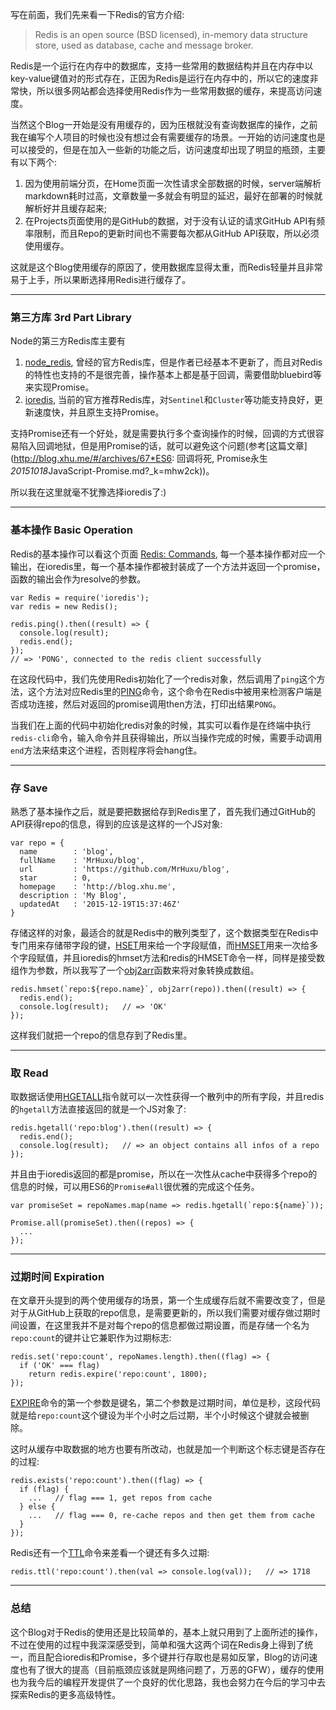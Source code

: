写在前面，我们先来看一下Redis的官方介绍:

> Redis is an open source (BSD licensed), in-memory data structure store, used as database, cache and message broker.

Redis是一个运行在内存中的数据库，支持一些常用的数据结构并且在内存中以key-value键值对的形式存在，正因为Redis是运行在内存中的，所以它的速度非常快，所以很多网站都会选择使用Redis作为一些常用数据的缓存，来提高访问速度。

当然这个Blog一开始是没有用缓存的，因为压根就没有查询数据库的操作，之前我在编写个人项目的时候也没有想过会有需要缓存的场景。一开始的访问速度也是可以接受的，但是在加入一些新的功能之后，访问速度却出现了明显的瓶颈，主要有以下两个: 

1. 因为使用前端分页，在Home页面一次性请求全部数据的时候，server端解析markdown耗时过高，文章数量一多就会有明显的延迟，最好在部署的时候就解析好并且缓存起来;
2. 在Projects页面使用的是GitHub的数据，对于没有认证的请求GitHub API有频率限制，而且Repo的更新时间也不需要每次都从GitHub API获取，所以必须使用缓存。

这就是这个Blog使用缓存的原因了，使用数据库显得太重，而Redis轻量并且非常易于上手，所以果断选择用Redis进行缓存了。

---

### 第三方库 3rd Part Library

Node的第三方Redis库主要有

1. [node_redis](https://github.com/NodeRedis/node_redis), 曾经的官方Redis库，但是作者已经基本不更新了，而且对Redis的特性也支持的不是很完善，操作基本上都是基于回调，需要借助bluebird等来实现Promise。
2. [ioredis](https://github.com/luin/ioredis), 当前的官方推荐Redis库，对`Sentinel`和`Cluster`等功能支持良好，更新速度快，并且原生支持Promise。

支持Promise还有一个好处，就是需要执行多个查询操作的时候，回调的方式很容易陷入回调地狱，但是用Promise的话，就可以避免这个问题(参考[这篇文章](http://blog.xhu.me/#/archives/67*ES6: 回调将死, Promise永生*20151018*JavaScript-Promise.md?_k=mhw2ck))。

所以我在这里就毫不犹豫选择ioredis了:)

---

### 基本操作 Basic Operation

Redis的基本操作可以看这个页面 [Redis: Commands](http://redis.io/commands), 每一个基本操作都对应一个输出，在ioredis里，每一个基本操作都被封装成了一个方法并返回一个promise，函数的输出会作为resolve的参数。

    var Redis = require('ioredis');
    var redis = new Redis();

    redis.ping().then((result) => {
      console.log(result);
      redis.end();
    });
    // => 'PONG', connected to the redis client successfully
    
在这段代码中，我们先使用Redis初始化了一个redis对象，然后调用了`ping`这个方法，这个方法对应Redis里的[PING](http://redis.io/commands/ping)命令，这个命令在Redis中被用来检测客户端是否成功连接，然后对返回的promise调用then方法，打印出结果`PONG`。

当我们在上面的代码中初始化redis对象的时候，其实可以看作是在终端中执行`redis-cli`命令，输入命令并且获得输出，所以当操作完成的时候，需要手动调用`end`方法来结束这个进程，否则程序将会hang住。

---

### 存 Save

熟悉了基本操作之后，就是要把数据给存到Redis里了，首先我们通过GitHub的API获得repo的信息，得到的应该是这样的一个JS对象:

    var repo = {
      name        : 'blog',
      fullName    : 'MrHuxu/blog',
      url         : 'https://github.com/MrHuxu/blog',
      star        : 0,
      homepage    : 'http://blog.xhu.me',
      description : 'My Blog',
      updatedAt   : '2015-12-19T15:37:46Z'
    }
    
存储这样的对象，最适合的就是Redis中的散列类型了，这个数据类型在Redis中专门用来存储带字段的键，[HSET](http://redis.io/commands/hset)用来给一个字段赋值，而[HMSET](http://redis.io/commands/hmset)用来一次给多个字段赋值，并且ioredis的hmset方法和redis的HMSET命令一样，同样是接受数组作为参数，所以我写了一个[obj2arr](https://github.com/MrHuxu/blog/blob/cf6439bc6da67212c8d78672799f0db65d853397/lib%2Fcommon.js#L48)函数来将对象转换成数组。

    redis.hmset(`repo:${repo.name}`, obj2arr(repo)).then((result) => {
      redis.end();
      console.log(result);   // => 'OK'
    });
    
这样我们就把一个repo的信息存到了Redis里。

---

### 取 Read

取数据话使用[HGETALL](http://redis.io/commands/hgetall)指令就可以一次性获得一个散列中的所有字段，并且redis的`hgetall`方法直接返回的就是一个JS对象了:

    redis.hgetall('repo:blog').then((result) => {
      redis.end();
      console.log(result);   // => an object contains all infos of a repo
    });
    
并且由于ioredis返回的都是promise，所以在一次性从cache中获得多个repo的信息的时候，可以用ES6的`Promise#all`很优雅的完成这个任务。

    var promiseSet = repoNames.map(name => redis.hgetall(`repo:${name}`));
    
    Promise.all(promiseSet).then((repos) => {
      ...
    });
    
---

### 过期时间 Expiration

在文章开头提到的两个使用缓存的场景，第一个生成缓存后就不需要改变了，但是对于从GitHub上获取的repo信息，是需要更新的，所以我们需要对缓存做过期时间设置，在这里我并不是对每个repo的信息都做过期设置，而是存储一个名为`repo:count`的键并让它兼职作为过期标志:

    redis.set('repo:count', repoNames.length).then((flag) => {
      if ('OK' === flag)
        return redis.expire('repo:count', 1800);
    });
    
[EXPIRE](http://redis.io/commands/expire)命令的第一个参数是键名，第二个参数是过期时间，单位是秒，这段代码就是给`repo:count`这个键设为半个小时之后过期，半个小时候这个键就会被删除。

这时从缓存中取数据的地方也要有所改动，也就是加一个判断这个标志键是否存在的过程:

    redis.exists('repo:count').then((flag) => {
      if (flag) {
        ...   // flag === 1, get repos from cache
      } else {
        ...   // flag === 0, re-cache repos and then get them from cache
      }
    });
    
Redis还有一个[TTL](http://redis.io/commands/ttl)命令来差看一个键还有多久过期:

    redis.ttl('repo:count').then(val => console.log(val));   // => 1718

---

### 总结

这个Blog对于Redis的使用还是比较简单的，基本上就只用到了上面所述的操作，不过在使用的过程中我深深感受到，简单和强大这两个词在Redis身上得到了统一，而且配合ioredis和Promise，多个键并行存取也是易如反掌，Blog的访问速度也有了很大的提高（目前瓶颈应该就是网络问题了，万恶的GFW），缓存的使用也为我今后的编程开发提供了一个良好的优化思路，我也会努力在今后的学习中去探索Redis的更多高级特性。